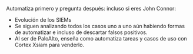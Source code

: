 Automatiza primero y pregunta después: incluso si eres John Connor:

- Evolución de los SIEMs 
- Se siguen analizando todos los casos uno a uno aún habiendo formas de automatizar e incluso de descartar falsos positivos.
- Al ser de PaloAlto, enseña como automatiza tareas y casos de uso con Cortex Xsiam para venderlo.
